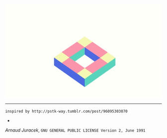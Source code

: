 ![preview](preview.gif?raw=true "preview")

---
`inspired by http://pstk-way.tumblr.com/post/96095303070`

-
*Arnaud Juracek*, `GNU GENERAL PUBLIC LICENSE Version 2, June 1991`
